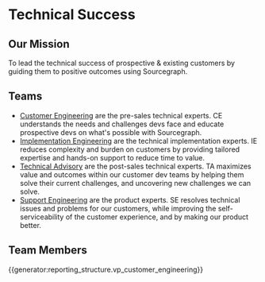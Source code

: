 # Technical Success

## Our Mission

To lead the technical success of prospective & existing customers by guiding them to positive outcomes using Sourcegraph.

## Teams

- [Customer Engineering](ce/index.md) are the pre-sales technical experts. CE understands the needs and challenges devs face and educate prospective devs on what's possible with Sourcegraph.
- [Implementation Engineering](ie/index.md) are the technical implementation experts. IE reduces complexity and burden on customers by providing tailored expertise and hands-on support to reduce time to value.
- [Technical Advisory](ta/index.md) are the post-sales technical experts. TA maximizes value and outcomes within our customer dev teams by helping them solve their current challenges, and uncovering new challenges we can solve.
- [Support Engineering](support/index.md) are the product experts. SE resolves technical issues and problems for our customers, while improving the self-serviceability of the customer experience, and by making our product better.

## Team Members

{{generator:reporting_structure.vp_customer_engineering}}
